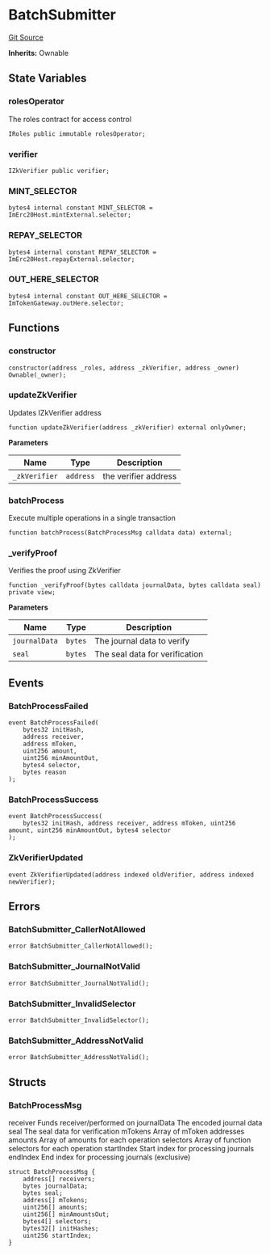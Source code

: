 # BatchSubmitter
[Git Source](https://github.com/malda-protocol/malda-lending/blob/157d7bccdcadcb7388d89b00ec47106a82e67e78/src\mToken\BatchSubmitter.sol)

**Inherits:**
Ownable


## State Variables
### rolesOperator
The roles contract for access control


```solidity
IRoles public immutable rolesOperator;
```


### verifier

```solidity
IZkVerifier public verifier;
```


### MINT_SELECTOR

```solidity
bytes4 internal constant MINT_SELECTOR = ImErc20Host.mintExternal.selector;
```


### REPAY_SELECTOR

```solidity
bytes4 internal constant REPAY_SELECTOR = ImErc20Host.repayExternal.selector;
```


### OUT_HERE_SELECTOR

```solidity
bytes4 internal constant OUT_HERE_SELECTOR = ImTokenGateway.outHere.selector;
```


## Functions
### constructor


```solidity
constructor(address _roles, address _zkVerifier, address _owner) Ownable(_owner);
```

### updateZkVerifier

Updates IZkVerifier address


```solidity
function updateZkVerifier(address _zkVerifier) external onlyOwner;
```
**Parameters**

|Name|Type|Description|
|----|----|-----------|
|`_zkVerifier`|`address`|the verifier address|


### batchProcess

Execute multiple operations in a single transaction


```solidity
function batchProcess(BatchProcessMsg calldata data) external;
```

### _verifyProof

Verifies the proof using ZkVerifier


```solidity
function _verifyProof(bytes calldata journalData, bytes calldata seal) private view;
```
**Parameters**

|Name|Type|Description|
|----|----|-----------|
|`journalData`|`bytes`|The journal data to verify|
|`seal`|`bytes`|The seal data for verification|


## Events
### BatchProcessFailed

```solidity
event BatchProcessFailed(
    bytes32 initHash,
    address receiver,
    address mToken,
    uint256 amount,
    uint256 minAmountOut,
    bytes4 selector,
    bytes reason
);
```

### BatchProcessSuccess

```solidity
event BatchProcessSuccess(
    bytes32 initHash, address receiver, address mToken, uint256 amount, uint256 minAmountOut, bytes4 selector
);
```

### ZkVerifierUpdated

```solidity
event ZkVerifierUpdated(address indexed oldVerifier, address indexed newVerifier);
```

## Errors
### BatchSubmitter_CallerNotAllowed

```solidity
error BatchSubmitter_CallerNotAllowed();
```

### BatchSubmitter_JournalNotValid

```solidity
error BatchSubmitter_JournalNotValid();
```

### BatchSubmitter_InvalidSelector

```solidity
error BatchSubmitter_InvalidSelector();
```

### BatchSubmitter_AddressNotValid

```solidity
error BatchSubmitter_AddressNotValid();
```

## Structs
### BatchProcessMsg
receiver Funds receiver/performed on
journalData The encoded journal data
seal The seal data for verification
mTokens Array of mToken addresses
amounts Array of amounts for each operation
selectors Array of function selectors for each operation
startIndex Start index for processing journals
endIndex End index for processing journals (exclusive)


```solidity
struct BatchProcessMsg {
    address[] receivers;
    bytes journalData;
    bytes seal;
    address[] mTokens;
    uint256[] amounts;
    uint256[] minAmountsOut;
    bytes4[] selectors;
    bytes32[] initHashes;
    uint256 startIndex;
}
```

